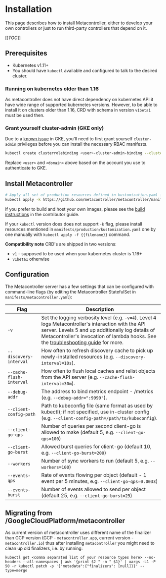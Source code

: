 # Installation

This page describes how to install Metacontroller, either to develop your own
controllers or just to run third-party controllers that depend on it.

[[_TOC_]]

## Prerequisites

* Kubernetes v1.11+
* You should have `kubectl` available and configured to talk to the desired cluster.

### Running on kubernetes older than 1.16

As metacontroller does not have direct dependency on kubernetes API
it have wide range of supported kubernetes versions.
However, to be able to install it on clusters older than 1.16, CRD with schema in version `v1beta1` must be used then.

### Grant yourself cluster-admin (GKE only)

Due to a [known issue](https://cloud.google.com/container-engine/docs/role-based-access-control#defining_permissions_in_a_role)
in GKE, you'll need to first grant yourself `cluster-admin` privileges before
you can install the necessary RBAC manifests.

```sh
kubectl create clusterrolebinding <user>-cluster-admin-binding --clusterrole=cluster-admin --user=<user>@<domain>
```

Replace `<user>` and `<domain>` above based on the account you use to authenticate to GKE.

## Install Metacontroller

```sh
# Apply all set of production resources defined in kustomization.yaml in `production` directory .
kubectl apply -k https://github.com/metacontroller/metacontroller/manifests/production

```

If you prefer to build and host your own images, please see the
[build instructions](../contrib/build.md) in the contributor guide.

If your `kubectl` version does does not support `-k` flag, please 
install resources mentioned in `manifests/production/kustomization.yaml`
one by one manually with `kubectl apply -f {{filename}}` command.

**Compatibility note**
CRD's are shipped in two versions:
* `v1` - supposed to be used when your kubernetes cluster is 1.16+
* `v1beta1` otherwise

## Configuration

The Metacontroller server has a few settings that can be configured
with command-line flags (by editing the Metacontroller StatefulSet
in `manifests/metacontroller.yaml`):

| Flag | Description |
| ---- | ----------- |
| `-v` | Set the logging verbosity level (e.g. `-v=4`). Level 4 logs Metacontroller's interaction with the API server. Levels 5 and up additionally log details of Metacontroller's invocation of lambda hooks. See the [troubleshooting guide](./troubleshooting.md) for more. |
| `--discovery-interval` | How often to refresh discovery cache to pick up newly-installed resources (e.g. `--discovery-interval=10s`). |
| `--cache-flush-interval` | How often to flush local caches and relist objects from the API server (e.g. `--cache-flush-interval=30m`). |
| `--debug-addr` | The address to bind metrics endpoint - /metrics (e.g. `--debug-addr=":9999"`). |
| `--client-config-path` | Path to kubeconfig file (same format as used by kubectl); if not specified, use in-cluster config (e.g. `--client-config-path=/path/to/kubeconfig`). |
| `--client-go-qps` | Number of queries per second client-go is allowed to make (default 5, e.g. `--client-go-qps=100`) |
| `--client-go-burst` | Allowed burst queries for client-go (default 10, e.g. `--client-go-burst=200`) |
| `--workers` | Number of sync workers to run (default 5, e.g. `--workers=100`) |
| `--events-qps` | Rate of events flowing per object (default - 1 event per 5 minutes, e.g. `--client-go-qps=0.0033`) |
| `--events-burst` | Number of events allowed to send per object (default 25, e.g. `--client-go-burst=25`) |

## Migrating from /GoogleCloudPlatform/metacontroller
As current version of metacontroller uses different name of the finalizer than GCP version (GCP - `metacontroller.app`,
current version - `metacontroller.io`) thus after installing `metacontroller` you might need to clean up old finalizers,
i.e. by running:
```shell
kubectl get <comma separated list of your resource types here> --no-headers --all-namespaces | awk '{print $2 " -n " $1}' | xargs -L1 -P 50 -r kubectl patch -p '{"metadata":{"finalizers": [null]}}' --type=merge
```
